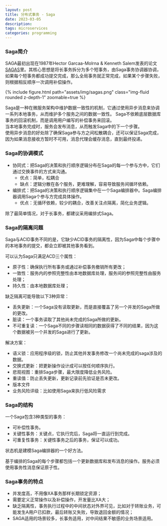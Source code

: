 ```yaml
---
layout: post
title: 分布式事务 - Saga
date: 2023-03-05
description: 
tags: microservices
categories: programming
---
```

### Saga简介
SAGA最初出现在1987年Hector Garcaa-Molrna & Kenneth Salem发表的论文[SAGAS](https://www.cs.cornell.edu/andru/cs711/2002fa/reading/sagas.pdf)里。其核心思想是将长事务拆分为多个短事务，由Saga事务协调器协调，如果每个短事务都成功提交完成，那么全局事务就正常完成，如果某个步骤失败，则根据相反顺序一次调用补偿操作。

<div class="row mt-3">
    <div class="col-sm mt-3 mt-md-0">
        {% include figure.html path="assets/img/sagas.png" class="img-fluid rounded z-depth-1" zoomable=true %}
    </div>
</div>

Saga是一种在微服务架构中维护数据一致性的机制，它通过使用异步消息来协调一系列本地事务，从而维护多个服务之间的数据一致性。 Saga不依赖底层数据库事务的回滚机制，而是调用用户编写的补偿事务来回滚。  
当本地事务完成时，服务会发布消息，从而触发Saga中的下一个步骤。  
使用异步消息的好处除了确保Saga参与方之间松散耦合，还可以保证Saga完成，因为如果消息接收方暂时不可用，消息代理会缓存消息，直到最终投递。

### Saga的协调模式
* 协同式：把Saga的决策和执行顺序逻辑分布在Saga的每一个参与方中，它们通过交换事件的方式来沟通。
  * 优点：简单，松耦合
  * 缺点：逻辑分散在各个服务，更难理解，容易导致服务间循环依赖。
* 编排式：把Saga的决策和执行顺序逻辑集中在一个Saga编排器中。Saga编排器调用Saga个参与方完成具体操作。
  * 优点：无循环依赖，较少的耦合，改善关注点隔离，简化业务逻辑。

除了最简单情况，对于长事务，都建议采用编排式Saga。

### Saga的隔离问题
Saga与ACID事务不同的是，它缺少ACID事务的隔离性，因为Saga中每个步骤中的本地事务的提交，都会立即被其他事务看到。

可以认为Saga只满足ACD三个属性：
* 原子性：确保执行所有事务或通过补偿事务撤销所有更改；
* 一致性：服务内的参照完整性由本地数据库处理，服务间的参照完整性由服务处理；
* 持久性：由本地数据库处理；

缺乏隔离可能导致以下3种异常：
* 丢失更新：一个Saga没有读取更新，而是直接覆盖了另一个并发的Saga所做的更改。
* 脏读：一个事务读取了其他尚未完成的Saga所做的更新。
* 不可重复读：一个Saga不同的步骤读相同的数据获得了不同的结果，因为这个数据被另一个并发的Saga进行了更新。

解决方案：
* 语义锁：应用程序级的锁，防止其他并发事务修改一个尚未完成的saga涉及的数据。
* 交换式更新：把更新操作设计成可以按任何顺序执行。
* 悲观视图：重排Saga步骤，最大限度降低业务风险。
* 重读值：防止丢失更新，更新记录前先验证是否未更改。
* 版本文件
* 业务风险评级：比如使用Saga来执行低风险需求

### Saga的结构
一个Saga包含3种类型的事务：
* 可补偿性事务。
* 关键性事务：关键点，它执行完后，Saga将一直运行到完成。
* 可重复性事务：关键性事务之后的事务，保证可以成功。

状态机是建模Saga编排器的一个好方法。

基于编排的Saga的每个步骤都包括一个更新数据库和发布消息的操作。服务必须使用事务性消息保证原子性。

### Saga事务的特点
* 并发度高，不用像XA事务那样长期锁定资源；
* 需要定义正常操作以及补偿操作，开发量比XA大；
* 缺乏隔离性，事务执行过程中的中间状态对外界可见，比如对于转账业务，可能发生A用户已扣款，最后转账又失败，导致退回金额的情况；
* SAGA适用的场景较多，长事务适用，对中间结果不敏感的业务场景适用。

